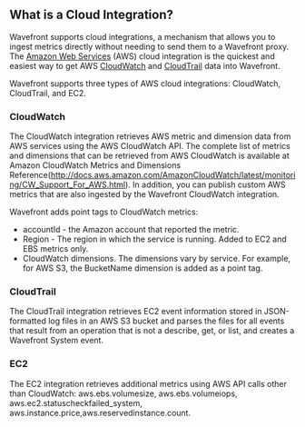 ## What is a Cloud Integration?

Wavefront supports cloud integrations, a mechanism that allows you to ingest metrics directly without needing to send them to a Wavefront proxy.
The [Amazon Web Services](http://aws.amazon.com) (AWS) cloud integration is the quickest and easiest way to get
AWS [CloudWatch](http://aws.amazon.com/cloudwatch) and [CloudTrail](http://aws.amazon.com/cloudtrail) data into Wavefront.

Wavefront supports three types of AWS cloud integrations: CloudWatch, CloudTrail, and EC2.

### CloudWatch
The CloudWatch integration retrieves AWS metric and dimension data from AWS services using the AWS CloudWatch
API. The complete list of metrics and dimensions that can be retrieved from AWS CloudWatch is available at Amazon
CloudWatch Metrics and Dimensions
Reference(http://docs.aws.amazon.com/AmazonCloudWatch/latest/monitoring/CW_Support_For_AWS.html). In addition, you can
publish custom AWS metrics that are also ingested by the Wavefront CloudWatch integration.

Wavefront adds point tags to CloudWatch metrics:

- accountId - the Amazon account that reported the metric.
- Region - The region in which the service is running. Added to EC2 and EBS metrics only.
- CloudWatch dimensions. The dimensions vary by service. For example, for AWS S3, the BucketName dimension is added as a point tag.

### CloudTrail

The CloudTrail integration retrieves EC2 event information stored in JSON-formatted log files in an AWS S3 bucket and
parses the files for all events that result from an operation that is not a describe, get, or  list, and creates a
Wavefront System event.

### EC2

The EC2 integration retrieves additional metrics using AWS API calls other than CloudWatch:
aws.ebs.volumesize, aws.ebs.volumeiops, aws.ec2.statuscheckfailed_system, aws.instance.price,aws.reservedinstance.count.
